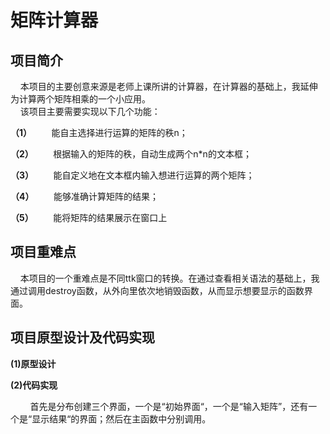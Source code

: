 # 矩阵计算器
## 项目简介  
&nbsp;&nbsp;&nbsp;&nbsp;本项目的主要创意来源是老师上课所讲的计算器，在计算器的基础上，我延伸为计算两个矩阵相乘的一个小应用。  
&nbsp;&nbsp;&nbsp;&nbsp;该项目主要需要实现以下几个功能： 

**（1）**&nbsp;&nbsp;&nbsp;&nbsp;&nbsp;&nbsp;&nbsp;&nbsp;能自主选择进行运算的矩阵的秩n； 

**（2）**&nbsp;&nbsp;&nbsp;&nbsp;&nbsp;&nbsp;&nbsp;&nbsp;根据输入的矩阵的秩，自动生成两个n*n的文本框；

**（3）**&nbsp;&nbsp;&nbsp;&nbsp;&nbsp;&nbsp;&nbsp;&nbsp;能自定义地在文本框内输入想进行运算的两个矩阵；

**（4）**&nbsp;&nbsp;&nbsp;&nbsp;&nbsp;&nbsp;&nbsp;&nbsp;能够准确计算矩阵的结果；

**（5）**&nbsp;&nbsp;&nbsp;&nbsp;&nbsp;&nbsp;&nbsp;&nbsp;能将矩阵的结果展示在窗口上

## 项目重难点
&nbsp;&nbsp;&nbsp;&nbsp;本项目的一个重难点是不同ttk窗口的转换。在通过查看相关语法的基础上，我通过调用destroy函数，从外向里依次地销毁函数，从而显示想要显示的函数界面。

## 项目原型设计及代码实现
**(1)原型设计**&nbsp;&nbsp;&nbsp;&nbsp;

**(2)代码实现**&nbsp;&nbsp;&nbsp;&nbsp;

&nbsp;&nbsp;&nbsp;&nbsp;&nbsp;&nbsp;&nbsp;&nbsp;首先是分布创建三个界面，一个是“初始界面“，一个是“输入矩阵”，还有一个是“显示结果“的界面；然后在主函数中分别调用。
